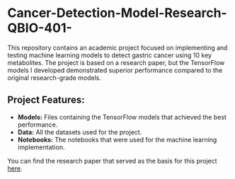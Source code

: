 # Cancer-Detection-Model-Research-QBIO-401-

This repository contains an academic project focused on implementing and testing machine learning models to detect gastric cancer using 10 key metabolites. The project is based on a research paper, but the TensorFlow models I developed demonstrated superior performance compared to the original research-grade models.

## Project Features:
- **Models:** Files containing the TensorFlow models that achieved the best performance.
- **Data:** All the datasets used for the project.
- **Notebooks:** The notebooks that were used for the machine learning implementation.

You can find the research paper that served as the basis for this project [here](https://www.nature.com/articles/s41467-024-46043-y).
